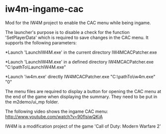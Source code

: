 iw4m-ingame-cac
===============

Mod for the IW4M project to enable the CAC menu while being ingame.

The launcher's purpose is to disable a check for the function 'SetPlayerData' which is required to save changes in the CAC menu.
It supports the following parameters:

*Launch 'LaunchIW4M.exe' in the current directory
  IW4MCACPatcher.exe

*Launch 'LaunchIW4M.exe' in a defined directory
  IW4MCACPatcher.exe "C:\pathTo\LaunchIW4M.exe"

*Launch 'iw4m.exe' directly
  IW4MCACPatcher.exe "C:\pathTo\iw4m.exe" "0"

The menu files are required to display a button for opening the CAC menu at the end of the game when displaying the summary.
They need to be put in the m2demo/ui_mp folder.

The following video shows the ingame CAC menu: http://www.youtube.com/watch?v=90flsiwQKiA

IW4M is a modification project of the game 'Call of Duty: Modern Warfare 2'

